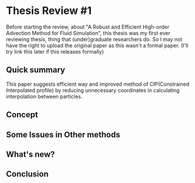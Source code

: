 # Thesis Review #1

Before starting the review, about "A Robust and Efficient High-order Advection Method for Fluid Simulation", this thesis was my first ever reviewing thesis, thing that (under)graduate researchers do. So I may not have the right to upload the original paper as this wasn't a formal paper.  (I'll try link this later if this releases formally)

## Quick summary

This paper suggests efficient way and improved method of CIP(Constrained Interpolated profile) by reducing unnecessary coordinates in calculating interpolation between particles.  

## Concept

## Some Issues in Other methods 

## What's new?

## Conclusion

